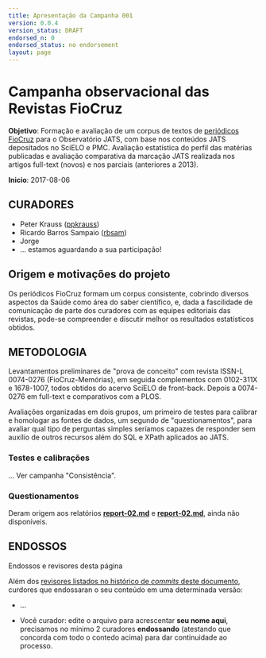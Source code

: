 ```yaml
---
title: Apresentação da Campanha 001
version: 0.0.4
version_status: DRAFT
endorsed_n: 0
endorsed_status: no endorsement
layout: page
---
```


# Campanha observacional das Revistas FioCruz

**Objetivo**: Formação e avaliação de um corpus de textos de [periódicos FioCruz](http://periodicos.fiocruz.br) para o Observatório JATS, com base nos conteúdos JATS depositados no SciELO e PMC. Avaliação estatística do perfil das matérias publicadas e avaliação comparativa da marcação JATS realizada nos artigos full-text (novos) e nos parciais (anteriores a 2013).

**Inicio**: 2017-08-06

## CURADORES

* Peter Krauss ([ppkrauss](https://github.com/ppkrauss))
* Ricardo Barros Sampaio ([rbsam](https://github.com/rbsam))
* Jorge
* ... estamos aguardando a sua participação!  

## Origem e motivações do projeto

Os periódicos FioCruz formam um corpus consistente, cobrindo diversos aspectos da Saúde como área do saber científico, e, dada a fascilidade de comunicação de parte dos curadores com as equipes editoriais das revistas, pode-se compreender e discutir melhor os resultados estatísticos obtidos.

## METODOLOGIA

Levantamentos preliminares de "prova de conceito" com revista ISSN-L 0074-0276 (FioCruz-Memórias), em seguida complementos com 0102-311X  e 1678-1007, todos obtidos do acervo SciELO de front-back. Depois a 0074-0276 em full-text e comparativos com a PLOS.

Avaliações organizadas em dois grupos, um primeiro de testes para calibrar e homologar as fontes de dados, um segundo de "questionamentos", para avaliar qual tipo de perguntas simples seríamos capazes de responder sem auxílio de outros recursos além do SQL e XPath aplicados ao JATS.

### Testes e calibrações

... Ver campanha "Consistência".

### Questionamentos

Deram origem aos relatórios **[report-02.md]()** e **[report-02.md]()**, ainda não disponíveis.

## ENDOSSOS

Endossos e revisores desta página

Além dos [revisores listados no histórico de *commits* deste documento](https://github.com/UnB-CIDACS/observatorio-jats/commits/master/campanhas/c01-corpusFioCruz), curdores que endossaran o seu conteúdo em uma determinada versão:

* ...

* Você curador: edite o arquivo para acrescentar **seu nome aqui**, precisamos no mínimo 2 curadores **endossando** (atestando que concorda com todo o contedo acima) para dar continuidade ao processo.
